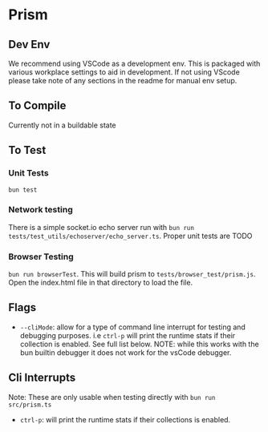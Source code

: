 # Prism

## Dev Env
We recommend using VSCode as a development env. This is packaged with various workplace settings to aid in development. If not using VScode please take note of any sections in the readme for manual env setup.

## To Compile
Currently not in a buildable state

## To Test

### Unit Tests
`bun test`

### Network testing
There is a simple socket.io echo server run with `bun run tests/test_utils/echoserver/echo_server.ts`. Proper unit tests are TODO

### Browser Testing
`bun run browserTest`. This will build prism to `tests/browser_test/prism.js`. Open the index.html file in that directory to load the file.

## Flags
- `--cliMode`: allow for a type of command line interrupt for testing and debugging purposes. i.e `ctrl-p` will print the runtime stats if their collection is enabled. See full list below. NOTE: while this works with the bun builtin debugger it does not work for the vsCode debugger.

## Cli Interrupts
Note: These are only usable when testing directly with `bun run src/prism.ts`
- `ctrl-p`: will print the runtime stats if their collections is enabled.
